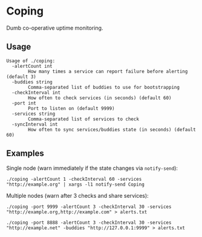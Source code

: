 # Coping

Dumb co-operative uptime monitoring.

## Usage

```
Usage of ./coping:
  -alertCount int
    	How many times a service can report failure before alerting (default 3)
  -buddies string
    	Comma-separated list of buddies to use for bootstrapping
  -checkInterval int
    	How often to check services (in seconds) (default 60)
  -port int
    	Port to listen on (default 9999)
  -services string
    	Comma-separated list of services to check
  -syncInterval int
    	How often to sync services/buddies state (in seconds) (default 60)
```

## Examples

Single node (warn immediately if the state changes via `notify-send`):

```
./coping -alertCount 1 -checkInterval 60 -services "http://example.org" | xargs -l1 notify-send Coping
```

Multiple nodes (warn after 3 checks and share services):

```
./coping -port 9999 -alertCount 3 -checkInterval 30 -services "http://example.org,http://example.com" > alerts.txt
```

```
./coping -port 8888 -alertCount 3 -checkInterval 30 -services "http://example.net" -buddies "http://127.0.0.1:9999" > alerts.txt
```
